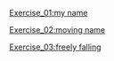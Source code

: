 

[Exercise_01:my name](https://github.com/handongyue/compuation_physics_N2015301020038/blob/master/Guoxiaohan.py)

[Exercise_02:moving name](https://github.com/handongyue/compuation_physics_N2015301020038/blob/master/move.py)

[Exercise_03:freely falling](https://github.com/handongyue/compuation_physics_N2015301020038/blob/master/Exercise_03%20:%20freely%20falling)
